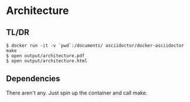 Architecture
============

TL/DR
-----
```
$ docker run -it -v `pwd`:/documents/ asciidoctor/docker-asciidoctor make
$ open output/architecture.pdf
$ open output/architecture.html
```

Dependencies
------------
There aren't any. Just spin up the container and call make.
